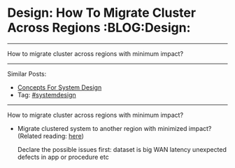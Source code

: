 # Design: How To Migrate Cluster Across Regions     :BLOG:Design:


---

How to migrate cluster across regions with minimum impact?  

---

Similar Posts:  
-   [Concepts For System Design](https://brain.dennyzhang.com/design-concept)
-   Tag: [#systemdesign](https://brain.dennyzhang.com/tag/systemdesign)

---

How to migrate cluster across regions with minimum impact?  
-   Migrate clustered system to another region with minimized impact? (Related reading: [here](https://docs.atlas.mongodb.com/move-cluster/))

    Declare the possible issues first: 
       dataset is big
       WAN latency
       unexpected defects in app or procedure
       etc